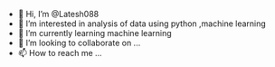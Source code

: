 - 👋 Hi, I’m @Latesh088
- 👀 I’m interested in analysis of data using python ,machine learning
- 🌱 I’m currently learning  machine learning
- 💞️ I’m looking to collaborate on ...
- 📫 How to reach me ...

<!---
Latesh088/Latesh088 is a ✨ special ✨ repository because its `README.md` (this file) appears on your GitHub profile.
You can click the Preview link to take a look at your changes.
--->
